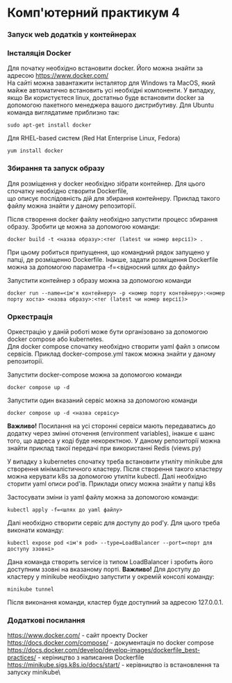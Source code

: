 # Комп'ютерний практикум 4

### Запуск web додатків у контейнерах

### Інсталяція Docker

Для початку необхідно встановити docker. Його можна знайти за адресою https://www.docker.com/ \
На сайті можна завантажити інсталятор для Windows та MacOS, який майже автоматично встановить усі необхідні
компоненти. У випадку, якщо Ви користуєтеся linux, достатньо буде встановити docker за допомогою
пакетного менеджера вашого дистрибутиву. Для Ubuntu команда виглядатиме приблизно так:

`sudo apt-get install docker`

Для RHEL-based систем (Red Hat Enterprise Linux, Fedora)

`yum install docker`

### Збирання та запуск образу

Для розміщення у docker необхідно зібрати контейнер. Для цього спочатку необхідно створити Dockerfile, \
що описує послідовність дій для збирання контейнеру. Приклад такого файлу можна знайти у даному репозиторії.

Після створення docker файлу необхідно запустити процесс збирання образу. Зробити це можна за допомогою команди:

`docker build -t <назва образу>:<тег (latest чи номер версії)> .`

При цьому робиться припущення, що командний рядок запущено у папці, де розміщенно Dockerfile. Інакше, задати розміщення
Dockerfile можна за допомогою параметра -f=<відносний шлях до файлу>

Запустити контейнер з образу можна за допомогою команди

`docker run --name=<ім'я контейнеру> -p <номер порту контейнеру>:<номер порту хоста> <назва образу>:<тег (latest чи номер версії)> `

### Оркестрація

Оркестрацію у даній роботі може бути організовано за допомогою docker compose або kubernetes.\
Для docker compose спочатку необхідно створити yaml файл з описом сервісів. Приклад docker-compose.yml також
можна знайти у даному репозиторії.

Запустити docker-compose можна за допомогою команди

`docker compose up -d`

Запустити один вказаний сервіс можна за допомогою команди

`docker compose up -d <назва сервісу>`

**Важливо!** Посилання на усі сторонні сервіси мають передаватись до додатку через змінні оточення (environment variables), інакше є шанс того, що адреса у коді
буде некоректною. У даному репозиторії можна знайти приклад такої передачі при використанні Redis (views.py)

У випадку з kubernetes спочатку треба встановити утиліту minikube для створення мінімалістичного кластеру. Після створення
такого кластеру можна керувати k8s за допомогою утиліти kubectl. Далі необхідно сторити yaml описи pod'ів. Приклади опису можна знайти у папці k8s

Застосувати зміни із yaml файлу можна за допомогою команди:

`kubectl apply -f=<шлях до yaml файлу>`

Далі необхідно створити сервіс для доступу до pod'y. Для цього треба виконати команду:

`kubectl expose pod <ім'я pod> --type=LoadBalancer --port=<порт для доступу ззовні>`

Дана команда створить service із типом LoadBalancer і зробить його доступним ззовні на вказаному порті. **Важливо!**
Для доступу до кластеру у minikube необіхдно запустити у окремій консолі команду:

`minikube tunnel`

Після виконання команди, кластер буде доступний за адресою 127.0.0.1.

### Додаткові посилання
https://www.docker.com/ - сайт проекту Docker\
https://docs.docker.com/compose/ - документація по docker compose\
https://docs.docker.com/develop/develop-images/dockerfile_best-practices/ - керіництво з написання Dockerfile\
https://minikube.sigs.k8s.io/docs/start/ - керівництво із встановлення та запуску minikube\
